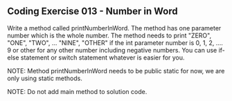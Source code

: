 ## Coding Exercise 013 - Number in Word

Write a method called printNumberInWord. The method has one parameter number which is the whole number. The method needs to print "ZERO", "ONE", "TWO", ... "NINE", "OTHER" if the int parameter number is 0, 1, 2, .... 9 or other for any other number including negative numbers. You can use if-else statement or switch statement whatever is easier for you.



NOTE: Method printNumberInWord needs to be public static for now, we are only using static methods.

NOTE: Do not add main method to solution code.